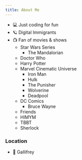 ```yaml
---
title: About Me
---
```


- 💻 Just coding for fun
- 🪐 Digital Immigrants
- 📺 Fan of movies & shows
  - Star Wars Series
    - The Mandalorian
  - Doctor Who
  - Harry Potter
  - Marvel Cinematic Universe
    - Iron Man
    - Hulk
    - The Punisher
    - Wolverine
    - Deadpool
  - DC Comics
    - Bruce Wayne
  - Friends
  - HIMYM
  - TBBT
  - Sherlock

### Location

- 📍 Gallifrey
